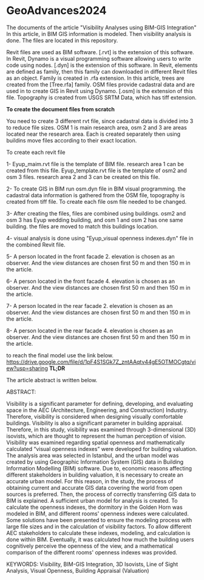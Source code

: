 # GeoAdvances2024
The documents of the article "Visibility Analyses using BIM-GIS Integration"
In this article, in BIM GIS information is modeled. Then visibility analysis is done. The files are located in this repository.

Revit files are used as BIM software. [.rvt] is the extension of this software.  In Revit, Dynamo is a visual programming software allowing users to write code using nodes. [.dyn] is the extension of this software. In Revit, elements are defined as family, then this family can downloaded in different Revit files as an object. Family is created in .rfa extension. In this article, trees are created from the [Tree.rfa] family. OSM files provide cadastral data and are used in to create GIS in Revit using Dynamo. [.osm] is the extension of this file. Topography is created from USGS SRTM Data, which has tiff extension.

**To create the document files from scratch**

You need to create 3 different rvt file, since cadastral data is divided into 3 to reduce file sizes. OSM 1 is main research area, osm 2 and 3 are areas located near the research area. Each is created separately then using buildins move files according to their exact location.

To create each revit file

1- Eyup_maim.rvt file is the template of BIM file. research area 1 can be created from this file. Eyup_template.rvt file is the template of osm2 and osm 3 files. research area 2 and 3 can be created on this file.  

2- To create GIS in BIM run osm.dyn file in BIM visual programming. the cadastral data information is gathered from the OSM file, topography is created from tiff file. To create each file osm file needed to be changed. 

3- After creating the files, files are combined using buildings. osm2 and osm 3 has Eyup wedding building, and osm 1 and osm 2 has one same building. the files are moved to match this buildings location. 

4- visual analysis is done using "Eyup_visual openness indexes.dyn" file in the combined Revit file. 

5- A person located in the front facade 2. elevation is chosen as an observer. And the view distances are chosen first 50 m and then 150 m in the article.

6- A person located in the front facade 4. elevation is chosen as an observer. And the view distances are chosen first 50 m and then 150 m in the article.

7- A person located in the rear facade 2. elevation is chosen as an observer. And the view distances are chosen first 50 m and then 150 m in the article.

8- A person located in the rear facade 4. elevation is chosen as an observer. And the view distances are chosen first 50 m and then 150 m in the article.

to reach the final model use the link below. 
https://drive.google.com/file/d/1pF4S1SGk7Z_zntAAqtv44gE5OTMOCgtq/view?usp=sharing
**TL;DR**

The article abstract is written below.

ABSTRACT: 

Visibility is a significant parameter for defining, developing, and evaluating space in the AEC (Architecture, Engineering, and Construction) Industry. Therefore, visibility is considered when designing visually comfortable buildings. Visibility is also a significant parameter in building appraisal.  Therefore, in this study, visibility was examined through 3-dimensional (3D) isovists, which are thought to represent the human perception of vision. Visibility was examined regarding spatial openness and mathematically calculated “visual openness indexes” were developed for building valuation. The analysis area was selected in Istanbul, and the urban model was created by using Geographic Information System (GIS) data in Building Information Modelling (BIM) software.  Due to, economic reasons affecting different stakeholders in building valuation, it is necessary to create an accurate urban model. For this reason, in the study, the process of obtaining current and accurate GIS data covering the world from open sources is preferred. Then, the process of correctly transferring GIS data to BIM is explained. A sufficient urban model for analysis is created. To calculate the openness indexes, the dormitory in the Golden Horn was modeled in BIM, and different rooms' openness indexes were calculated. Some solutions have been presented to ensure the modeling process with large file sizes and in the calculation of visibility factors. To allow different AEC stakeholders to calculate these indexes, modeling, and calculation is done within BIM. Eventually, it was calculated how much the building users cognitively perceive the openness of the view, and a mathematical comparison of the different rooms' openness indexes was provided.

KEYWORDS: Visibility, BIM-GIS Integration, 3D Isovists, Line of Sight Analysis, Visual Openness, Building Appraisal (Valuation)

